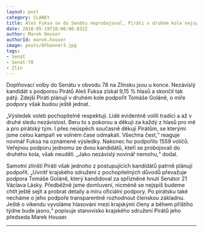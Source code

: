 ```yaml
---
layout: post
category: CLANKY
title: Aleš Fuksa se do Senátu neprobojoval, Piráti v druhém kole nejspíše podpoří Goláně
date: 2018-05-19T10:00:00.032Z
author: Marek Houser
authorId: marek.houser
image: posts/AFbanner3.jpg
tags: 
- Senát
- Senát-78
- Zlín
---
```

Doplňovací volby do Senátu v obvodu 78 na Zlínsku jsou u konce. Nezávislý kandidát s podporou Pirátů Aleš Fuksa získal 9,15 % hlasů a skončil tak pátý. Zdejší Piráti plánují v druhém kole podpořit Tomáše Goláně, o míře podpory však budou ještě jednat.

„Výsledek voleb pochopitelně respektuji. Lidé evidentně volili tradici a až v druhé sledu nezávislost. Beru to s pokorou a děkuji za každý z hlasů pro mě a pro pirátský tým. I přes neúspěch současně děkuji Pirátům, se kterými jsme celou kampaň ve volném čase odmakali. Všechna čest,“ reaguje novinář Fuksa na oznámené výsledky. Nakonec ho podpořilo 1559 voličů. Veřejnou podporu jednomu ze dvou kandidátů, kteří se probojovali do druhého kola, však neudělí. „Jako nezávislý novinář nemohu,“ dodal.

Samotní zlínští Piráti však jednoho z postupujících kandidátů patrně plánují podpořit. „Uvnitř krajského sdružení z pochopitelných důvodů převažuje podpora Tomáše Goláně, který kandidoval za spřízněné hnutí Senátor 21 Václava Lásky. Předběžně jsme domluvení, nicméně se nejspíš budeme chtít ještě sejít a probrat detaily a míru oficiální podpory. Po pirátsku také necháme o jeho podpoře transparentně rozhodnout členskou základnu. Ještě o víkendu vyvoláme hlasování mezi krajskými členy a během příštího týdne bude jasno,“ popisuje stanovisko krajského sdružení Pirátů jeho předseda Marek Houser.

- - -
